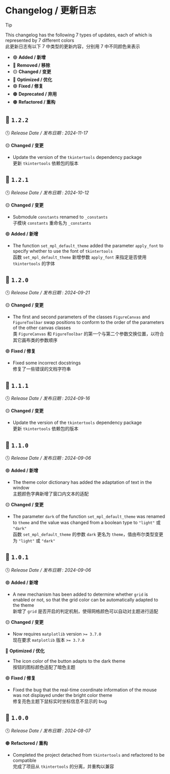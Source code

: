 Changelog / 更新日志
===================

> [!TIP]  
> This changelog has the following 7 types of updates, each of which is represented by 7 different colors  
> 此更新日志有以下 7 中类型的更新内容，分别用 7 中不同颜色来表示
> 
> * 🟢 **Added / 新增**
> * 🔴 **Removed / 移除**
> * 🟡 **Changed / 变更**
> * 🔵 **Optimized / 优化**
> * 🟣 **Fixed / 修复**
> * 🟠 **Deprecated / 弃用**
> * 🟤 **Refactored / 重构**

🔖 `1.2.2`
----------

🕓 *Release Date / 发布日期 : 2024-11-17*

🟡 **Changed / 变更**

- Update the version of the `tkintertools` dependency package  
更新 `tkintertools` 依赖包的版本

🔖 `1.2.1`
----------

🕓 *Release Date / 发布日期 : 2024-10-12*

🟡 **Changed / 变更**

- Submodule `constants` renamed to `_constants`  
子模块 `constants` 重命名为 `_constants`

🟢 **Added / 新增**

- The function `set_mpl_default_theme` added the parameter `apply_font` to specify whether to use the font of `tkintertools`  
函数 `set_mpl_default_theme` 新增参数 `apply_font` 来指定是否使用 `tkintertools` 的字体

🔖 `1.2.0`
----------

🕓 *Release Date / 发布日期 : 2024-09-21*

🟡 **Changed / 变更**

- The first and second parameters of the classes `FigureCanvas` and `FigureToolbar` swap positions to conform to the order of the parameters of the other canvas classes  
类 `FigureCanvas` 和 `FigureToolbar` 的第一个与第二个参数交换位置，以符合其它画布类的参数顺序

🟣 **Fixed / 修复**

- Fixed some incorrect docstrings  
修复了一些错误的文档字符串

🔖 `1.1.1`
----------

🕓 *Release Date / 发布日期 : 2024-09-16*

🟡 **Changed / 变更**

- Update the version of the `tkintertools` dependency package  
更新 `tkintertools` 依赖包的版本

🔖 `1.1.0`
----------

🕓 *Release Date / 发布日期 : 2024-09-06*

🟢 **Added / 新增**

- The theme color dictionary has added the adaptation of text in the window  
主题颜色字典新增了窗口内文本的适配

🟡 **Changed / 变更**

- The parameter `dark` of the function `set_mpl_default_theme` was renamed to `theme` and the value was changed from a boolean type to `"light"` 或 `"dark"`  
函数 `set_mpl_default_theme` 的参数 `dark` 更名为 `theme`，值由布尔类型变更为 `"light"` 或 `"dark"`

🔖 `1.0.1`
----------

🕓 *Release Date / 发布日期 : 2024-09-06*

🟢 **Added / 新增**

- A new mechanism has been added to determine whether `grid` is enabled or not, so that the grid color can be automatically adapted to the theme  
新增了 `grid` 是否开启的判定机制，使得网格颜色可以自动对主题进行适配

🟡 **Changed / 变更**

- Now requires `matplotlib` version `>= 3.7.0`  
现在要求 `matplotlib` 版本 `>= 3.7.0`

🔵 **Optimized / 优化**

- The icon color of the button adapts to the dark theme  
按钮的图标颜色适配了暗色主题

🟣 **Fixed / 修复**

- Fixed the bug that the real-time coordinate information of the mouse was not displayed under the bright color theme  
修复亮色主题下鼠标实时坐标信息不显示的 bug

🔖 `1.0.0`
----------

🕓 *Release Date / 发布日期 : 2024-08-07*

🟤 **Refactored / 重构**

- Completed the project detached from `tkintertools` and refactored to be compatible  
完成了项目从 `tkintertools` 的分离，并重构以兼容
